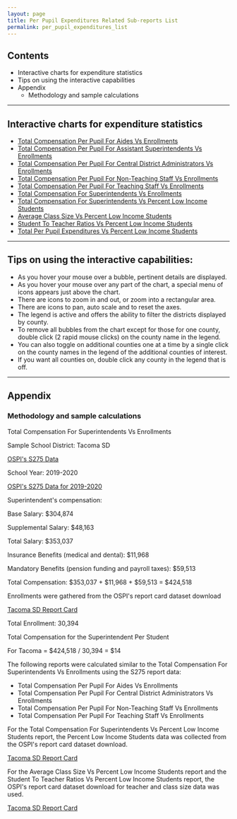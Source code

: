 ```yaml
---
layout: page
title: Per Pupil Expenditures Related Sub-reports List
permalink: per_pupil_expenditures_list
---
```


## Contents
- Interactive charts for expenditure statistics
- Tips on using the interactive capabilities
- Appendix
    - Methodology and sample calculations

___

## Interactive charts for expenditure statistics
- [Total Compensation Per Pupil For Aides Vs Enrollments](aides_total_compensation_per_pupil)
- [Total Compensation Per Pupil For Assistant Superintendents Vs Enrollments](assistant_superintendents_total_compensation)
- [Total Compensation Per Pupil For Central District Administrators Vs Enrollments](central_district_administrators_total_compensation_per_pupil)
- [Total Compensation Per Pupil For Non-Teaching Staff Vs Enrollments](non_teaching_staff_total_compensation_per_pupil)
- [Total Compensation Per Pupil For Teaching Staff Vs Enrollments](teaching_staff_total_compensation_per_pupil)
- [Total Compensation For Superintendents Vs Enrollments](superintendents_total_compensation)
- [Total Compensation For Superintendents Vs Percent Low Income Students](superintendents_total_compensation_vs_low_income_students)
- [Average Class Size Vs Percent Low Income Students](average_class_size)
- [Student To Teacher Ratios Vs Percent Low Income Students](students_per_teacher)
- [Total Per Pupil Expenditures Vs Percent Low Income Students](total_expenditures_per_pupil)

___

## Tips on using the interactive capabilities:
- As you hover your mouse over a bubble, pertinent details are displayed.
- As you hover your mouse over any part of the chart, a special menu of icons appears just above the chart. 
- There are icons to zoom in and out, or zoom into a rectangular area.
- There are icons to pan, auto scale and to reset the axes.
- The legend is active and offers the ability to filter the districts displayed by county.
- To remove all bubbles from the chart except for those for one county, double click (2 rapid mouse clicks) on the county name in the legend.
- You can also toggle on additional counties one at a time by a single click on the county names in the legend of the additional counties of interest.
- If you want all counties on, double click any county in the legend that is off.

___

## Appendix
### Methodology and sample calculations

Total Compensation For Superintendents Vs Enrollments

Sample School District: Tacoma SD

[OSPI's S275 Data](https://www.k12.wa.us/safs-database-files)

School Year: 2019-2020

[OSPI's S275 Data for 2019-2020](https://www.k12.wa.us/sites/default/files/public/safs/pub/per/1920/Washington_State_School_Personnel_-_School_Year_2019-2020.pdf)

Superintendent's compensation:

Base Salary: $304,874

Supplemental Salary: $48,163

Total Salary: $353,037

Insurance Benefits (medical and dental): $11,968

Mandatory Benefits (pension funding and payroll taxes): $59,513

Total Compensation: $353,037 + $11,968 + $59,513 = $424,518

Enrollments were gathered from the OSPI's report card dataset download

[Tacoma SD Report Card](https://washingtonstatereportcard.ospi.k12.wa.us/ReportCard/ViewSchoolOrDistrict/100261)

Total Enrollment: 30,394

Total Compensation for the Superintendent Per Student

For Tacoma = $424,518 / 30,394 = $14

The following reports were calculated similar to the Total Compensation For Superintendents Vs Enrollments using the S275 report data:
- Total Compensation Per Pupil For Aides Vs Enrollments
- Total Compensation Per Pupil For Central District Administrators Vs Enrollments
- Total Compensation Per Pupil For Non-Teaching Staff Vs Enrollments
- Total Compensation Per Pupil For Teaching Staff Vs Enrollments

For the Total Compensation For Superintendents Vs Percent Low Income Students report, the Percent Low Income Students data was collected from the OSPI's report card dataset download.

[Tacoma SD Report Card](https://washingtonstatereportcard.ospi.k12.wa.us/ReportCard/ViewSchoolOrDistrict/100261)

For the Average Class Size Vs Percent Low Income Students report and the Student To Teacher Ratios Vs Percent Low Income Students report, the OSPI's report card dataset download for teacher and class size data was used.

[Tacoma SD Report Card](https://washingtonstatereportcard.ospi.k12.wa.us/ReportCard/ViewSchoolOrDistrict/100261)
